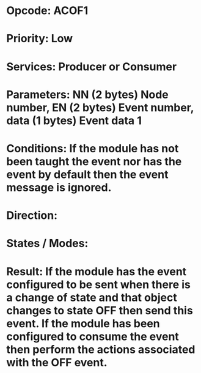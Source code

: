 # Opcode: ACOF1
# Priority: Low
# Services: Producer or Consumer
# Parameters: NN (2 bytes) Node number, EN (2 bytes) Event number, data (1 bytes) Event data 1
# Conditions: If the module has not been taught the event nor has the event by default then the event message is ignored.
# Direction: 
# States / Modes: 
# Result: If the module has the event configured to be sent when there is a change of state and that object changes to state OFF then send this event. If the module has been configured to consume the event then perform the actions associated with the OFF event.